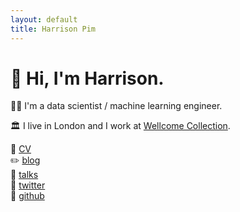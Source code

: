```yaml
---
layout: default
title: Harrison Pim
---
```


# 👋 Hi, I'm Harrison.

👨‍🔬 I'm a data scientist / machine learning engineer.

🏛️ I live in London and I work at [Wellcome Collection](https://wellcomecollection.org/).

📄 [CV](/cv)  
✏️ [blog](/blog)  
👄 [talks](/talks)  
🐓 [twitter](https://twitter.com/hmpim)  
🤖 [github](https://github.com/harrisonpim)
